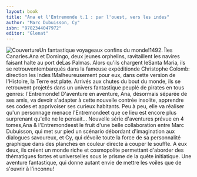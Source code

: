 ```yaml
---
layout: book
title: "Ana et l'Entremonde t.1 : par l'ouest, vers les indes"
author: "Marc Dubuisson, Cy"
isbn: "9782344047972"
editor: "Glenat"
---
```

![Couverture](/img/9782344047972.jpg)Un fantastique voyageaux confins du monde!1492. Îles Canaries.Ana et Domingo, deux jeunes orphelins, ravitaillent les navires faisant halte au port deLas Palmas. Alors qu'ils chargent leSanta Maria, ils se retrouventembarqués dans la fameuse expéditionde Christophe Colomb: direction les Indes !Malheureusement pour eux, dans cette version de l'Histoire, la Terre est plate. Arrivés aux chutes du bout du monde, ils se retrouvent projetés dans un univers fantastique peuplé de pirates en tous genres: l'Entremonde! D'aventure en aventure, Ana, désormais séparée de ses amis, va devoir s'adapter à cette nouvelle contrée insolite, apprendre ses codes et apprivoiser ses curieux habitants. Peu à peu, elle va réaliser qu'un personnage menace l'Entremondeet que ce lieu est encore plus surprenant qu'elle ne le pensait... Nouvelle série d'aventures prévue en 4 tomes,Ana & l'Entremondeest le fruit d'une belle collaboration entre Marc Dubuisson, qui met sur pied un scénario débordant d'imagination aux dialogues savoureux, et Cy, qui dévoile toute la force de sa personnalité graphique dans des planches en couleur directe à couper le souffle. A eux deux, ils créent un monde riche et cosmopolite permettant d'aborder des thématiques fortes et universelles sous le prisme de la quête initiatique. Une aventure fantastique, qui donne autant envie de mettre les voiles que de s'ouvrir à l'inconnu!
